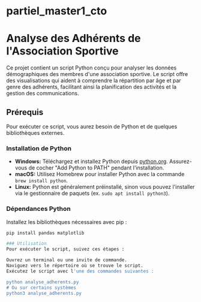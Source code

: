 # partiel_master1_cto

# Analyse des Adhérents de l'Association Sportive

Ce projet contient un script Python conçu pour analyser les données démographiques des membres d'une association sportive. Le script offre des visualisations qui aident à comprendre la répartition par âge et par genre des adhérents, facilitant ainsi la planification des activités et la gestion des communications.

## Prérequis

Pour exécuter ce script, vous aurez besoin de Python et de quelques bibliothèques externes.

### Installation de Python
- **Windows:** Téléchargez et installez Python depuis [python.org](https://python.org). Assurez-vous de cocher "Add Python to PATH" pendant l'installation.
- **macOS:** Utilisez Homebrew pour installer Python avec la commande `brew install python`.
- **Linux:** Python est généralement préinstallé, sinon vous pouvez l'installer via le gestionnaire de paquets (ex. `sudo apt install python3`).

### Dépendances Python
Installez les bibliothèques nécessaires avec pip :
```bash
pip install pandas matplotlib

### Utilisation
Pour exécuter le script, suivez ces étapes :

Ouvrez un terminal ou une invite de commande.
Naviguez vers le répertoire où se trouve le script.
Exécutez le script avec l'une des commandes suivantes :

python analyse_adherents.py
# Ou sur certains systèmes
python3 analyse_adherents.py

